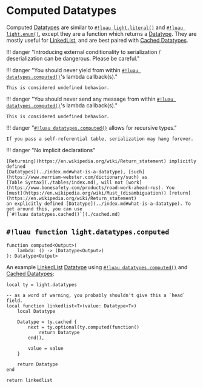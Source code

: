# Computed Datatypes

Computed [Datatypes](../index.md) are similar to [`#!luau light.literal()`](./literal.md) and
[`#!luau light.enum()`](./enums.md), except they are a function which returns a
[Datatype](../index.md#what-is-a-datatype). They are mostly useful for
<a href="https://en.wikipedia.org/wiki/Linked_list" target="_blank">LinkedList</a>, and are best paired with
[Cached Datatypes](./cached.md).

!!! danger "Introducing external conditionality to serialization / deserialization can be dangerous. Please be careful."

!!! danger "You should never yield from within [`#!luau datatypes.computed()`](./computed.md)'s lambda callback(s)."

    This is considered undefined behavior.

!!! danger "You should never send any message from within [`#!luau datatypes.computed()`](./computed.md)'s lambda callback(s)."

    This is considered undefined behavior.

!!! danger "[`#!luau datatypes.computed()`](./computed.md) allows for recursive types."

    If you pass a self-referential table, serialization may hang forever.

!!! danger "No implicit declarations"

    [Returning](https://en.wikipedia.org/wiki/Return_statement) implicitly defined
    [Datatypes](../index.md#what-is-a-datatype), [such](https://www.merriam-webster.com/dictionary/such) as
    [Table Syntax](./tables/index.md), will not [work](https://www.bonesafety.com/products/road-work-ahead-rus). You
    [must](https://en.wikipedia.org/wiki/Must_(disambiguation)) [return](https://en.wikipedia.org/wiki/Return_statement)
    an explicitly defined [Datatype](../index.md#what-is-a-datatype). To get around this, you can use
    [`#!luau datatypes.cached()`](./cached.md)

## `#!luau function light.datatypes.computed`

```luau title='<!-- client --> <!-- server --> <!-- shared --> <!-- experimental --> <!-- sync -->'
function computed<Output>(
    lambda: () -> (Datatype<Output>)
): Datatype<Output>
```

An example <a href="https://en.wikipedia.org/wiki/Linked_list" target="_blank">LinkedList</a> [Datatype](../index.md#what-is-a-datatype)
using [`#!luau datatypes.computed()`](./computed.md) and [Cached Datatypes](./cached.md):

```luau title="linked_list.luau"
local ty = light.datatypes

-- as a word of warning, you probably shouldn't give this a `head` field.
local function linkedlist<T>(value: Datatype<T>)
    local Datatype

    Datatype = ty.cached {
        next = ty.optional(ty.computed(function()
            return Datatype
        end)),
        
        value = value
    }
 
    return Datatype
end

return linkedlist
```
